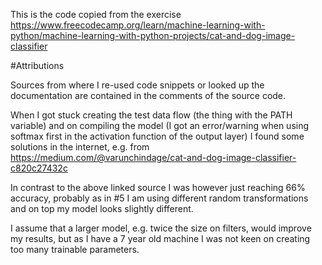 This is the code copied from the exercise https://www.freecodecamp.org/learn/machine-learning-with-python/machine-learning-with-python-projects/cat-and-dog-image-classifier 

#Attributions

Sources from where I re-used code snippets or looked up the documentation are contained in the comments of the source code.

When I got stuck creating the test data flow (the thing with the PATH variable) and on compiling the model (I got an error/warning when using softmax first in the activation function of the output layer) I found some solutions in the internet, e.g. from https://medium.com/@varunchindage/cat-and-dog-image-classifier-c820c27432c

In contrast to the above linked source I was however just reaching 66% accuracy, probably as in #5 I am using different random transformations and on top my model looks slightly different.

I assume that a larger model, e.g. twice the size on filters, would improve my results, but as I have a 7 year old machine I was not keen on creating too many trainable parameters.

